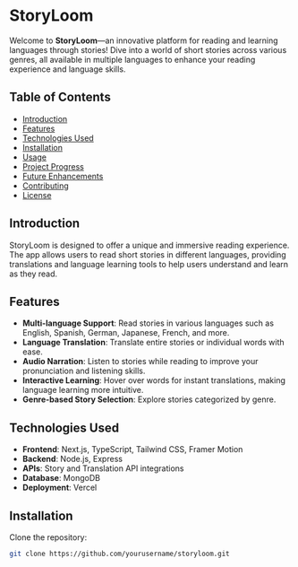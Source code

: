 # StoryLoom

Welcome to **StoryLoom**—an innovative platform for reading and learning languages through stories! Dive into a world of short stories across various genres, all available in multiple languages to enhance your reading experience and language skills.

## Table of Contents

- [Introduction](#introduction)
- [Features](#features)
- [Technologies Used](#technologies-used)
- [Installation](#installation)
- [Usage](#usage)
- [Project Progress](#project-progress)
- [Future Enhancements](#future-enhancements)
- [Contributing](#contributing)
- [License](#license)

## Introduction

StoryLoom is designed to offer a unique and immersive reading experience. The app allows users to read short stories in different languages, providing translations and language learning tools to help users understand and learn as they read.

## Features

- **Multi-language Support**: Read stories in various languages such as English, Spanish, German, Japanese, French, and more.
- **Language Translation**: Translate entire stories or individual words with ease.
- **Audio Narration**: Listen to stories while reading to improve your pronunciation and listening skills.
- **Interactive Learning**: Hover over words for instant translations, making language learning more intuitive.
- **Genre-based Story Selection**: Explore stories categorized by genre.

## Technologies Used

- **Frontend**: Next.js, TypeScript, Tailwind CSS, Framer Motion
- **Backend**: Node.js, Express
- **APIs**: Story and Translation API integrations
- **Database**: MongoDB
- **Deployment**: Vercel

## Installation

Clone the repository:

```bash
git clone https://github.com/yourusername/storyloom.git
